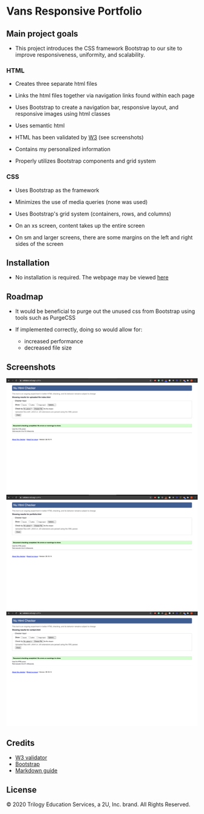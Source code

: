 # Vans Responsive Portfolio

## Main project goals

- This project introduces the CSS framework Bootstrap to our site to improve responsiveness, uniformity, and scalability.

### HTML

- Creates three separate html files

- Links the html files together via navigation links found within each page

- Uses Bootstrap to create a navigation bar, responsive layout, and responsive images using html classes

- Uses semantic html

- HTML has been validated by [W3](https://validator.w3.org/) (see screenshots)

- Contains my personalized information

- Properly utilizes Bootstrap components and grid system

### CSS

- Uses Bootstrap as the framework

- Minimizes the use of media queries (none was used)

- Uses Bootstrap's grid system (containers, rows, and columns)

- On an xs screen, content takes up the entire screen

- On sm and larger screens, there are some margins on the left and right sides of the screen

## Installation

- No installation is required. The webpage may be viewed [here](https://vtaymany.github.io/vans-responsive-portfolio/)

## Roadmap

- It would be beneficial to purge out the unused css from Bootstrap using tools such as PurgeCSS

- If implemented correctly, doing so would allow for:
  - increased performance
  - decreased file size

## Screenshots

![Index validation](./images/index-validation.png 'Index validation')
![Portfolio validation](./images/portfolio-validation.png 'Portfolio validation')
![Contact validation](./images/contact-validation.png 'Contact validation')

## Credits

- [W3 validator](https://validator.w3.org/)
- [Bootstrap](https://getbootstrap.com/)
- [Markdown guide](https://www.markdownguide.org/basic-syntax/)

## License

© 2020 Trilogy Education Services, a 2U, Inc. brand. All Rights Reserved.
